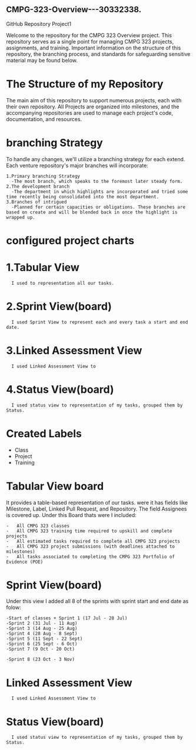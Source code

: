 ## CMPG-323-Overview---30332338.
GitHub Repository Project1

Welcome to the repository for the CMPG 323 Overview project. 
This repository serves as a single point for managing CMPG 323 projects, assignments, and training. 
Important information on the structure of this repository, the branching process, and standards for safeguarding sensitive material may be found below.

# The Structure of my Repository

The main aim of this repository to support numerous projects, each with their own repository. 
All Projects are organized into milestones, and the accompanying repositories are used to manage each project's code, documentation, and resources.

# branching Strategy

  To handle any changes, we'll utilize a branching strategy for each extend. Each venture repository's major branches will incorporate:

    1.Primary branching Strategy
      -The most branch, which speaks to the foremost later steady form.
    2.The development branch 
      -The department in which highlights are incorporated and tried some time recently being consolidated into the most department.
    3.Branches of intrigued
      -Planned for certain capacities or obligations. These branches are based on create and will be blended back in once the highlight is wrapped up.
      
     
# configured project charts

   # 1.Tabular View
      I used to representation all our tasks.
   # 2.Sprint View(board)
      I used Sprint View to represent each and every task a start and end date.
   # 3.Linked Assessment View 
      I used Linked Assessment View to 
   # 4.Status View(board)
      I used status view to representation of my tasks, grouped them by Status.

# Created Labels
   -	Class
   -	Project
   -	Training
     
# Tabular View board
   It provides a table-based representation of our tasks. were it has fields like Milestone, Label, Linked Pull Request, and Repository. The field Assignees is covered up.
   Under this Board thats were I included:
   
    -	All CMPG 323 classes
    -	All CMPG 323 training time required to upskill and complete projects
    -	All estimated tasks required to complete all CMPG 323 projects
    -	All CMPG 323 project submissions (with deadlines attached to milestones)
    -	All tasks associated to completing the CMPG 323 Portfolio of Evidence (POE)

# Sprint View(board)
  Under this view I added all 8 of the sprints with sprint start and end date as folow: 
  
    -Start of classes + Sprint 1 (17 Jul - 28 Jul)
    -Sprint 2 (31 Jul - 11 Aug)  
    -Sprint 3 (14 Aug - 25 Aug)
    -Sprint 4 (28 Aug - 8 Sept)
    -Sprint 5 (11 Sept - 22 Sept)
    -Sprint 6 (25 Sept - 6 Oct)
    -Sprint 7 (9 Oct - 20 Oct)
    
    -Sprint 8 (23 Oct - 3 Nov)
# Linked Assessment View 
      I used Linked Assessment View to 
# Status View(board)
      I used status view to representation of my tasks, grouped them by Status.

 
